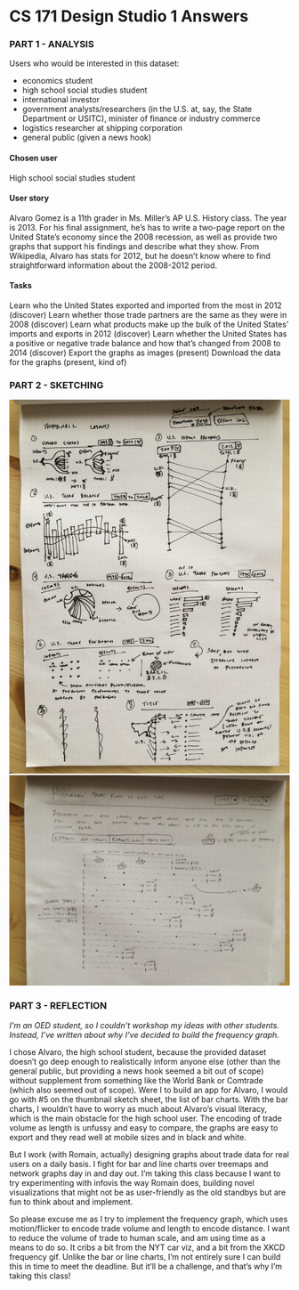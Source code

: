 # CS 171 Design Studio 1 Answers
### PART 1 - ANALYSIS
Users who would be interested in this dataset:
* economics student
* high school social studies student
* international investor
* government analysts/researchers (in the U.S. at, say, the State Department or USITC), minister of finance or industry commerce
* logistics researcher at shipping corporation
* general public (given a news hook)

#### Chosen user
High school social studies student

#### User story
Alvaro Gomez is a 11th grader in Ms. Miller’s AP U.S. History class. The year is 2013. For his final assignment, he’s has to write a two-page report on the United State’s economy since the 2008 recession, as well as provide two graphs that support his findings and describe what they show. From Wikipedia, Alvaro has stats for 2012, but he doesn’t know where to find straightforward information about the 2008-2012 period.

#### Tasks
Learn who the United States exported and imported from the most in 2012 (discover)
Learn whether those trade partners are the same as they were in 2008 (discover)
Learn what products make up the bulk of the United States’ imports and exports in 2012 (discover)
Learn whether the United States has a positive or negative trade balance and how that’s changed from 2008 to 2014 (discover)
Export the graphs as images (present)
Download the data for the graphs (present, kind of)

### PART 2 - SKETCHING
![Layout exploration](design/sketches.JPG)
![Final wireframe](design/final_wire.JPG)

### PART 3 - REFLECTION
_I'm an OED student, so I couldn't workshop my ideas with other students. Instead, I’ve written about why I’ve decided to build the frequency graph._

I chose Alvaro, the high school student, because the provided dataset doesn’t go deep enough to realistically inform anyone else (other than the general public, but providing a news hook seemed a bit out of scope) without supplement from something like the World Bank or Comtrade (which also seemed out of scope). Were I to build an app for Alvaro, I would go with #5 on the thumbnail sketch sheet, the list of bar charts. With the bar charts, I wouldn’t have to worry as much about Alvaro’s visual literacy, which is the main obstacle for the high school user. The encoding of trade volume as length is unfussy and easy to compare, the graphs are easy to export and they read well at mobile sizes and in black and white.

But I work (with Romain, actually) designing graphs about trade data for real users on a daily basis. I fight for bar and line charts over treemaps and network graphs day in and day out. I’m taking this class because I want to try experimenting with infovis the way Romain does, building novel visualizations that might not be as user-friendly as the old standbys but are fun to think about and implement.

So please excuse me as I try to implement the frequency graph, which uses motion/flicker to encode trade volume and length to encode distance. I want to reduce the volume of trade to human scale, and am using time as a means to do so. It cribs a bit from the NYT car viz, and a bit from the XKCD frequency gif. Unlike the bar or line charts, I’m not entirely sure I can build this in time to meet the deadline. But it’ll be a challenge, and that’s why I’m taking this class!


